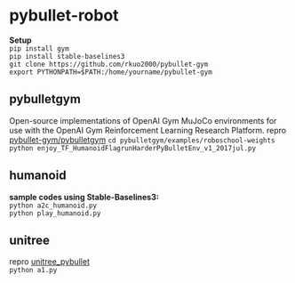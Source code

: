 # pybullet-robot
**Setup**<br>
`pip install gym`<br>
`pip install stable-baselines3`<br>
`git clone https://github.com/rkuo2000/pybullet-gym`<br>
`export PYTHONPATH=$PATH:/home/yourname/pybullet-gym`

## pybulletgym
Open-source implementations of OpenAI Gym MuJoCo environments for use with the OpenAI Gym Reinforcement Learning Research Platform.
repro [pybullet-gym/pybulletgym](https://github.com/benelot/pybullet-gym)
`cd pybulletgym/examples/roboschool-weights`<br>
`python enjoy_TF_HumanoidFlagrunHarderPyBulletEnv_v1_2017jul.py`<br>

## humanoid
**sample codes using Stable-Baselines3:** <br>
`python a2c_humanoid.py`<br>
`python play_humanoid.py`<br>

## unitree
repro [unitree_pybullet](https://github.com/unitreerobotics/unitree_pybullet)<br>
`python a1.py`<br>

